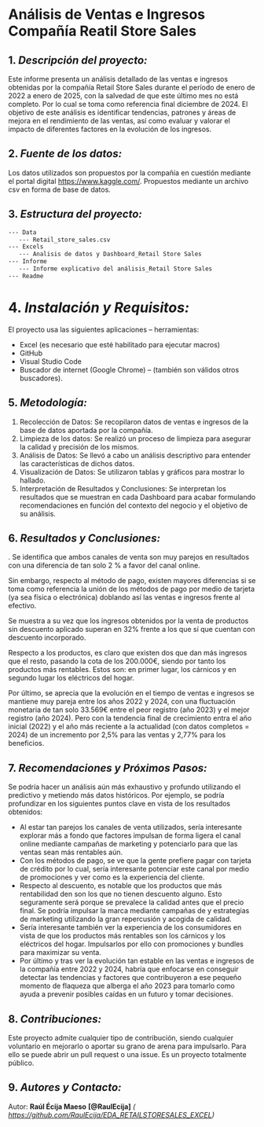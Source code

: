 # **Análisis de Ventas e Ingresos Compañía Reatil Store Sales**


## 1.	*Descripción del proyecto:*
Este informe presenta un análisis detallado de las ventas e ingresos obtenidas por la compañía Retail Store Sales durante el período de enero de 2022 a enero de 2025, con la salvedad de que este último mes no está completo. Por lo cual se toma como referencia final diciembre de 2024. El objetivo de este análisis es identificar tendencias, patrones y áreas de mejora en el rendimiento de las ventas, así como evaluar y valorar el impacto de diferentes factores en la evolución de los ingresos.
## 2.	*Fuente de los datos:*
Los datos utilizados son propuestos por la compañía en cuestión mediante el portal digital https://www.kaggle.com/. Propuestos mediante un archivo csv en forma de base de datos.
## 3.	*Estructura del proyecto:*
``` bash 
--- Data 
   --- Retail_store_sales.csv
--- Excels 
   --- Analisis de datos y Dashboard_Retail Store Sales
--- Informe
   --- Informe explicativo del análisis_Retail Store Sales
--- Readme 

``` 
# 4.	*Instalación y Requisitos:*
El proyecto usa las siguientes aplicaciones – herramientas:
-	Excel (es necesario que esté habilitado para ejecutar macros)
-	GitHub
-	Visual Studio Code
-	Buscador de internet (Google Chrome) – (también son válidos otros buscadores).
## 5.	*Metodología:*
 1.	Recolección de Datos: Se recopilaron datos de ventas e ingresos de la base de datos aportada por la compañía.
2.	Limpieza de los datos: Se realizó un proceso de limpieza para asegurar la calidad y precisión de los mismos.
3.	Análisis de Datos: Se llevó a cabo un análisis descriptivo para entender las características de dichos datos.
4.	Visualización de Datos: Se utilizaron tablas y gráficos para mostrar lo hallado.
5.	Interpretación de Resultados y Conclusiones: Se interpretan los resultados que se muestran en cada Dashboard para acabar formulando recomendaciones en función del contexto del negocio y el objetivo de su análisis.
## 6.	*Resultados y Conclusiones:*
 . Se identifica que ambos canales de venta son muy parejos en resultados con una diferencia de tan solo 2 % a favor del canal online.

Sin embargo, respecto al método de pago, existen mayores diferencias si se toma como referencia la unión de los métodos de pago por medio de tarjeta (ya sea física o electrónica) doblando así las ventas e ingresos frente al efectivo.

Se muestra a su vez que los ingresos obtenidos por la venta de productos sin descuento aplicado superan en 32% frente a los que sí que cuentan con descuento incorporado. 

Respecto a los productos, es claro que existen dos que dan más ingresos que el resto, pasando la cota de los 200.000€, siendo por tanto los productos más rentables. Estos son: en primer lugar, los cárnicos y en segundo lugar los eléctricos del hogar.

Por último, se aprecia que la evolución en el tiempo de ventas e ingresos se mantiene muy pareja entre los años 2022 y 2024, con una fluctuación monetaria de tan solo 33.569€ entre el peor registro (año 2023) y el mejor registro (año 2024). Pero con la tendencia final de crecimiento entra el año inicial (2022) y el año más reciente a la actualidad (con datos completos = 2024) de un incremento por 2,5% para las ventas y 2,77% para los beneficios.

## 7.	*Recomendaciones y Próximos Pasos:*
Se podría hacer un análisis aún más exhaustivo y profundo utilizando el predictivo y metiendo más datos históricos. Por ejemplo, se podría profundizar en los siguientes puntos clave en vista de los resultados obtenidos:
-	Al estar tan parejos los canales de venta utilizados, sería interesante explorar más a fondo que factores impulsan de forma ligera el canal online mediante campañas de marketing y potenciarlo para que las ventas sean más rentables aún.
-	Con los métodos de pago, se ve que la gente prefiere pagar con tarjeta de crédito por lo cual, sería interesante potenciar este canal por medio de promociones y ver como es la experiencia del cliente.
-	Respecto al descuento, es notable que los productos que más rentabilidad den son los que no tienen descuento alguno. Esto seguramente será porque se prevalece la calidad antes que el precio final. Se podría impulsar la marca mediante campañas de y estrategias de marketing utilizando la gran repercusión y acogida de calidad.
-	Sería interesante también ver la experiencia de los consumidores en vista de que los productos más rentables son los cárnicos y los eléctricos del hogar. Impulsarlos por ello con promociones y bundles para maximizar su venta.
-	Por último y tras ver la evolución tan estable en las ventas e ingresos de la compañía entre 2022 y 2024, habría que enfocarse en conseguir detectar las tendencias y factores que contribuyeron a ese pequeño momento de flaqueza que alberga el año 2023 para tomarlo como ayuda a prevenir posibles caídas en un futuro y tomar decisiones.
## 8.	*Contribuciones:*
Este proyecto admite cualquier tipo de contribución, siendo cualquier voluntario en mejorarlo o aportar su grano de arena para impulsarlo. Para ello se puede abrir un pull request o una issue. Es un proyecto totalmente público.
## 9.	*Autores y Contacto:*
Autor: **Raúl Écija Maeso**
**[@RaulEcija]** *( https://github.com/RaulEcija/EDA_RETAILSTORESALES_EXCEL)* 
